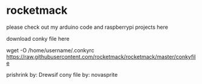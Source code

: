 # rocketmack

please check out my arduino code and raspberrypi projects here


download conky file here

wget -O /home/username/.conkyrc https://raw.githubusercontent.com/rocketmack/rocketmack/master/conkyfile

prishrink by: Drewsif
cony file by: novasprite
